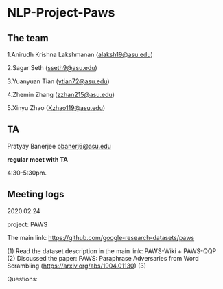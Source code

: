 # NLP-Project-Paws

## The team

1.Anirudh Krishna Lakshmanan (alaksh19@asu.edu)

2.Sagar Seth (sseth9@asu.edu)

3.Yuanyuan Tian (ytian72@asu.edu)

4.Zhemin Zhang (zzhan215@asu.edu)

5.Xinyu Zhao (Xzhao119@asu.edu)




## TA

Pratyay Banerjee <pbanerj6@asu.edu>

<b>regular meet with TA </b> 

4:30-5:30pm.



## Meeting logs

2020.02.24

project: PAWS

The main link: https://github.com/google-research-datasets/paws

(1) Read the dataset description in the main link: PAWS-Wiki + PAWS-QQP
(2) Discussed the paper: PAWS: Paraphrase Adversaries from Word Scrambling (https://arxiv.org/abs/1904.01130)
(3) 



Questions:
